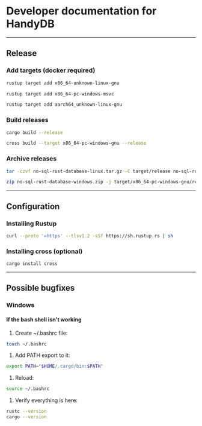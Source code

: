 # Developer documentation for HandyDB

---

## Release

### Add targets (docker required)

```bash
rustup target add x86_64-unknown-linux-gnu
```

```bash
rustup target add x86_64-pc-windows-msvc
```

```bash
rustup target add aarch64_unknown-linux-gnu
```

### Build releases

```bash
cargo build --release
```

```bash
cross build --target x86_64-pc-windows-gnu --release
```

### Archive releases

```bash
tar -czvf no-sql-rust-database-linux.tar.gz -C target/release no-sql-rust-database
```

```bash
zip no-sql-rust-database-windows.zip -j target/x86_64-pc-windows-gnu/release/no-sql-rust-database.exe
```

---

## Configuration

### Installing Rustup

```bash
curl --proto '=https' --tlsv1.2 -sSf https://sh.rustup.rs | sh
```

### Installing cross (optional)

```bash
cargo install cross
```

---

## Possible bugfixes

### Windows

#### If the bash shell isn't working

1. Create ~/.bashrc file:

```bash
touch ~/.bashrc
```

1. Add PATH export to it:

```bash
export PATH="$HOME/.cargo/bin:$PATH"
```

1. Reload:

```bash
source ~/.bashrc
```

1. Verify everything is here:

```bash
rustc --version
cargo --version
```
